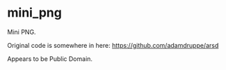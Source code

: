 # mini_png
 Mini PNG.

Original code is somewhere in here: https://github.com/adamdruppe/arsd

Appears to be Public Domain.